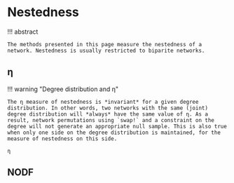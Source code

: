 # Nestedness

!!! abstract

    The methods presented in this page measure the nestedness of a network. Nestedness is usually restricted to biparite networks.

## η

!!! warning "Degree distribution and η"

    The η measure of nestedness is *invariant* for a given degree distribution. In other words, two networks with the same (joint) degree distribution will *always* have the same value of η. As a result, network permutations using `swap!` and a constraint on the degree will not generate an appropriate null sample. This is also true when only one side on the degree distribution is maintained, for the measure of nestedness on this side.

```@docs
η
```

## NODF
